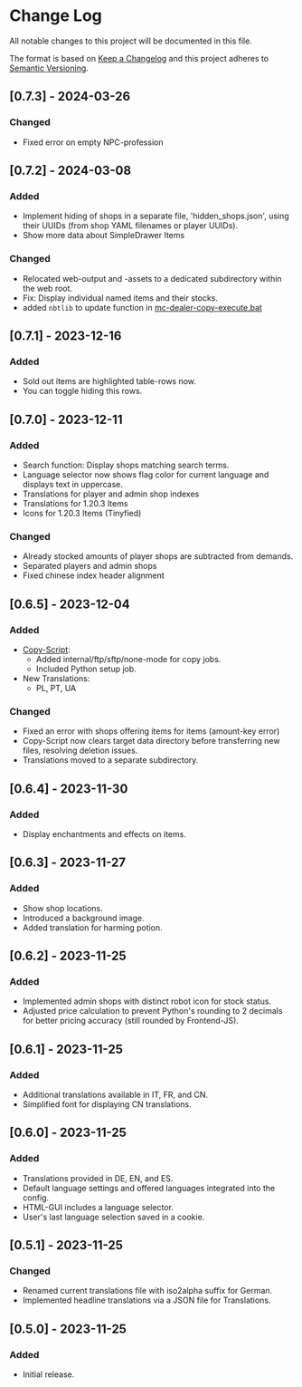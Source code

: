 # Change Log

All notable changes to this project will be documented in this file.
 
The format is based on [Keep a Changelog](http://keepachangelog.com/)
and this project adheres to [Semantic Versioning](http://semver.org/).
 
## [0.7.3] - 2024-03-26

### Changed

- Fixed error on empty NPC-profession

## [0.7.2] - 2024-03-08

### Added

- Implement hiding of shops in a separate file, 'hidden_shops.json', using their UUIDs (from shop YAML filenames or player UUIDs).
- Show more data about SimpleDrawer Items

### Changed

- Relocated web-output and -assets to a dedicated subdirectory within the web root.
- Fix: Display individual named items and their stocks.
- added `nbtlib` to update function in [mc-dealer-copy-execute.bat](https://github.com/wolf128058/mc-dealer-yml2json/blob/main/mc-dealer-copy-execute.bat)

## [0.7.1] - 2023-12-16

### Added

- Sold out items are highlighted table-rows now.
- You can toggle hiding this rows.

## [0.7.0] - 2023-12-11

### Added

- Search function: Display shops matching search terms.
- Language selector now shows flag color for current language and displays text in uppercase.
- Translations for player and admin shop indexes
- Translations for 1.20.3 Items
- Icons for 1.20.3 Items (Tinyfied)

### Changed

- Already stocked amounts of player shops are subtracted from demands.
- Separated players and admin shops
- Fixed chinese index header alignment 

## [0.6.5] - 2023-12-04

### Added

- [Copy-Script](mc-dealer-copy-execute.bat):
  - Added internal/ftp/sftp/none-mode for copy jobs.
  - Included Python setup job.
- New Translations:
  - PL, PT, UA

### Changed

- Fixed an error with shops offering items for items (amount-key error)
- Copy-Script now clears target data directory before transferring new files, resolving deletion issues.
- Translations moved to a separate subdirectory.

## [0.6.4] - 2023-11-30

### Added

- Display enchantments and effects on items.

## [0.6.3] - 2023-11-27

### Added

- Show shop locations.
- Introduced a background image.
- Added translation for harming potion.

## [0.6.2] - 2023-11-25

### Added

- Implemented admin shops with distinct robot icon for stock status.
- Adjusted price calculation to prevent Python's rounding to 2 decimals for better pricing accuracy (still rounded by Frontend-JS).

## [0.6.1] - 2023-11-25

### Added

- Additional translations available in IT, FR, and CN.
- Simplified font for displaying CN translations.

## [0.6.0] - 2023-11-25

### Added

- Translations provided in DE, EN, and ES.
- Default language settings and offered languages integrated into the config.
- HTML-GUI includes a language selector.
- User's last language selection saved in a cookie.

## [0.5.1] - 2023-11-25

### Changed

- Renamed current translations file with iso2alpha suffix for German.
- Implemented headline translations via a JSON file for Translations.

## [0.5.0] - 2023-11-25

### Added

- Initial release.